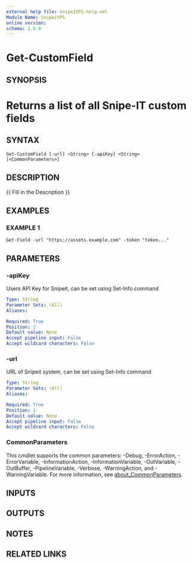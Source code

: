 ```yaml
---
external help file: SnipeItPS-help.xml
Module Name: SnipeitPS
online version:
schema: 2.0.0
---
```


# Get-CustomField

## SYNOPSIS
# Returns a list of all Snipe-IT custom fields

## SYNTAX

```
Get-CustomField [-url] <String> [-apiKey] <String> [<CommonParameters>]
```

## DESCRIPTION
{{ Fill in the Description }}

## EXAMPLES

### EXAMPLE 1
```
Get-Field -url "https://assets.example.com" -token "token..."
```

## PARAMETERS

### -apiKey
Users API Key for Snipeit, can be set using Set-Info command

```yaml
Type: String
Parameter Sets: (All)
Aliases:

Required: True
Position: 2
Default value: None
Accept pipeline input: False
Accept wildcard characters: False
```

### -url
URL of Snipeit system, can be set using Set-Info command

```yaml
Type: String
Parameter Sets: (All)
Aliases:

Required: True
Position: 1
Default value: None
Accept pipeline input: False
Accept wildcard characters: False
```

### CommonParameters
This cmdlet supports the common parameters: -Debug, -ErrorAction, -ErrorVariable, -InformationAction, -InformationVariable, -OutVariable, -OutBuffer, -PipelineVariable, -Verbose, -WarningAction, and -WarningVariable. For more information, see [about_CommonParameters](http://go.microsoft.com/fwlink/?LinkID=113216).

## INPUTS

## OUTPUTS

## NOTES

## RELATED LINKS
